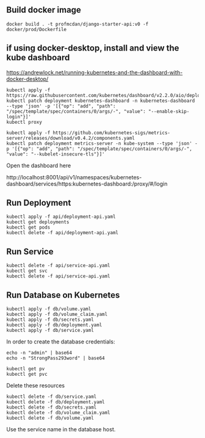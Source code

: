 ## Build docker image 

```docker build . -t profmcdan/django-starter-api:v0 -f docker/prod/Dockerfile```

## if using docker-desktop, install and view the kube dashboard 
https://andrewlock.net/running-kubernetes-and-the-dashboard-with-docker-desktop/
```
kubectl apply -f https://raw.githubusercontent.com/kubernetes/dashboard/v2.2.0/aio/deploy/recommended.yaml
kubectl patch deployment kubernetes-dashboard -n kubernetes-dashboard --type 'json' -p '[{"op": "add", "path": "/spec/template/spec/containers/0/args/-", "value": "--enable-skip-login"}]'
kubectl proxy

kubectl apply -f https://github.com/kubernetes-sigs/metrics-server/releases/download/v0.4.2/components.yaml
kubectl patch deployment metrics-server -n kube-system --type 'json' -p '[{"op": "add", "path": "/spec/template/spec/containers/0/args/-", "value": "--kubelet-insecure-tls"}]'

```

Open the dashboard here

http://localhost:8001/api/v1/namespaces/kubernetes-dashboard/services/https:kubernetes-dashboard:/proxy/#/login


## Run Deployment 
```
kubectl apply -f api/deployment-api.yaml
kubectl get deployments
kubectl get pods 
kubectl delete -f api/deployment-api.yaml
```
## Run Service 
```
kubectl delete -f api/service-api.yaml
kubectl get svc
kubectl delete -f api/service-api.yaml
```

## Run Database on Kubernetes
```
kubectl apply -f db/volume.yaml 
kubectl apply -f db/volume_claim.yaml 
kubectl apply -f db/secrets.yaml 
kubectl apply -f db/deployment.yaml
kubectl apply -f db/service.yaml
```

In order to create the database credentials: 
```
echo -n "admin" | base64
echo -n "StrongPass293word" | base64
```

```
kubectl get pv
kubectl get pvc
```

Delete these resources
```
kubectl delete -f db/service.yaml
kubectl delete -f db/deployment.yaml
kubectl delete -f db/secrets.yaml 
kubectl delete -f db/volume_claim.yaml 
kubectl delete -f db/volume.yaml 
```

Use the service name in the database host.






